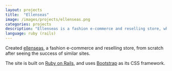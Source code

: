 ```yaml
---
layout: projects
title:  "Ellenseas"
image: /images/projects/ellenseas.png
categories: projects
description: "Ellenseas is a fashion e-commerce and reselling store, where any user can list their new or used clothes and other accessories for purchase."
language: ruby (rails)
---
```

[ellenseas]: https://ellenseas.com/

Created [ellenseas], a fashion e-commerce and reselling store, from scratch after seeing the success of similar sites.

The site is built on [Ruby on Rails](http://rubyonrails.org/), and uses
[Bootstrap](http://getbootstrap.com/) as its CSS framework.